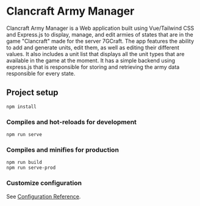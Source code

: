 # Clancraft Army Manager

Clancraft Army Manager is a Web application built using Vue/Tailwind CSS and Express.js to display, manage, and edit armies of states that are in the game "Clancraft" made for the server 7GCraft. The app features the ability to add and generate units, edit them, as well as editing their different values. It also includes a unit list that displays all the unit types that are available in the game at the moment. It has a simple backend using express.js that is responsible for storing and retrieving the army data responsible for every state.

## Project setup

```
npm install
```

### Compiles and hot-reloads for development

```
npm run serve
```

### Compiles and minifies for production

```
npm run build
npm run serve-prod
```

### Customize configuration

See [Configuration Reference](https://cli.vuejs.org/config/).
